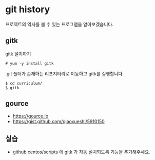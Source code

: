 # git history
프로젝트의 역사를 볼 수 있는 프로그램을 알아보겠습니다.

## gitk
gitk 설치하기
```
# yum -y install gitk
```

.git 폴더가 존재하는 리포지터리로 이동하고 gitk를 실행합니다.
```
$ cd curriculum/
$ gitk
```
## gource
- https://gource.io
- https://gist.github.com/qiaoxueshi/5910150

## 실습
- github centos/scripts 에 gitk 가 자동 설치되도록 기능을 추가해주세요.